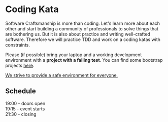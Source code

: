 # Coding Kata

Software Craftsmanship is more than coding. Let's learn more about each other and start building a community of professionals to solve things that are bothering us. But it is also about practice and writing well-crafted software. Therefore we will practice TDD and work on a coding katas with constraints.

Please (if possible) bring your laptop and a working development environment with a **project with a failing test**. You can find some bootstrap projects [here](https://github.com/swkBerlin/kata-bootstraps).

[We strive to provide a safe environment for everyone.](https://github.com/swkBerlin/values/blob/master/safe_environment.md)

## Schedule

19:00 - doors open  
19:15 - event starts  
21:30 - closing
